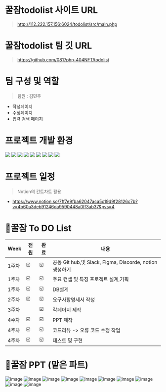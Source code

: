 
# 꿀잠todolist 사이트 URL
> http://112.222.157.156:6024/todolist/src/main.php

# 꿀잠todolist 팀 깃 URL
> https://github.com/0817php-404NFT/todolist

 # 팀 구성 및 역할
 > 팀원 :  김민주
  - 작성페이지
  - 수정페이지
  - 입력 검색 페이지

# 프로젝트 개발 환경

<img src="https://img.shields.io/badge/html5-E34F26?style=for-the-badge&logo=html5&logoColor=white"> <img src="https://img.shields.io/badge/css-1572B6?style=for-the-badge&logo=css3&logoColor=white">
<img src="https://img.shields.io/badge/github-181717?style=for-the-badge&logo=github&logoColor=white">
<img src="https://img.shields.io/badge/mariaDB-003545?style=for-the-badge&logo=mariaDB&logoColor=white">
<img src="https://img.shields.io/badge/PHP-777BB4?style=for-the-badge&logo=php&logoColor=white">
<img src="https://img.shields.io/badge/Figma-F24E1E?style=for-the-badge&logo=Figma&logoColor=white">
<img src="https://img.shields.io/badge/Slack-4A154B?style=for-the-badge&logo=Slack&logoColor=white">
<img src="https://img.shields.io/badge/Notion-000000?style=for-the-badge&logo=Slack&logoColor=black">
<img src="https://img.shields.io/badge/VisualStudio-5C2D91?style=for-the-badge&logo=Slack&logoColor=white">



# 프로젝트 일정
> Notion의 간트차트 활용
- https://www.notion.so/7ff7e9fba62047aca5c19d9f28126c7b?v=4b60a3deb91246da9590448a0ff3ab37&pvs=4

# 🍎꿀잠 To DO List

| Week | 전원 | 완료 | 내용 |
| ------ | -- | -- |----------- |
| 1주차 | ☑️ | ☑️ | 공동 Git hub,및 Slack, Figma, Discorde, notion 생성하기 |
| 1주차 | ☑️ | ☑️ | 주요 컨셉 및 특징 프로젝트 설계,기획 |
| 1주차 | ☑️ | ☑️ | DB설계 |
| 2주차 | ☑️ | ☑️ | 요구사항명세서 작성 |
| 3주차 |  |  ☑️ |각페이지 제작 |
| 4주차 | ☑️ | ☑️ |PPT 제작 |
| 4주차 | ☑️ | ☑️ | 코드리뷰 -> 오류 코드 수정 작업  |
| 4주차 | ☑️ | ☑️ | 테스트 및 구현 |

# 🍎꿀잠 PPT (맡은 파트)
![image](https://github.com/kktofu720/PHP-1st-project/assets/142575027/501f178d-cdee-4029-88fe-973167c3f41e)
![image](https://github.com/kktofu720/PHP-1st-project/assets/142575027/d146525f-28b4-4ee3-bc91-689ed62c4a7a)
![image](https://github.com/kktofu720/PHP-1st-project/assets/142575027/9ecad873-e008-4f83-88ed-6271c059caa5)
![image](https://github.com/kktofu720/PHP-1st-project/assets/142575027/da08a426-4083-44f9-9b1c-4d79cf16d017)
![image](https://github.com/kktofu720/PHP-1st-project/assets/142575027/5e1cbde5-c108-45ac-bc25-ed30db9601ae)
![image](https://github.com/kktofu720/PHP-1st-project/assets/142575027/9756ad95-54d6-4ee9-8dc8-dd5be8cd9438)
![image](https://github.com/kktofu720/PHP-1st-project/assets/142575027/abbc99c2-3120-4927-9113-431a05eeb83a)
![image](https://github.com/kktofu720/PHP-1st-project/assets/142575027/31a636bb-59f1-4f67-bb7a-fb75bf0b850b)
![image](https://github.com/kktofu720/PHP-1st-project/assets/142575027/292035be-a82d-48a3-b065-5cf3b5679de6)
![image](https://github.com/kktofu720/PHP-1st-project/assets/142575027/2bab75e8-09b9-4569-b851-847c73e090d9)






  
